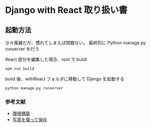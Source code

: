# Django with React 取り扱い書

## 起動方法
少々複雑だが、慣れてしまえば問題ない。
最終的に Python manage.py runserver を行う

React 部分を編集した場合、root で build
```bash
npm run build
```

build 後、withReact フォルダに移動して Django を起動する
```bash
python manage.py runserver
```

### 参考文献
* [環境構築](https://qiita.com/sand/items/15da91117c680a618c2b)
* [写真を撮って保存](https://blog.usize-tech.com/take-photo-by-react-app/)
